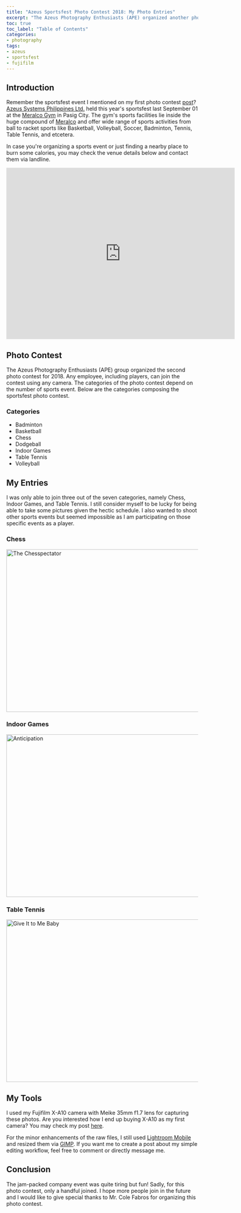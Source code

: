 ```yaml
---
title: "Azeus Sportsfest Photo Contest 2018: My Photo Entries"
excerpt: "The Azeus Photography Enthusiasts (APE) organized another photo contest for 2018. This time the contest is about the company sportsfest at Meralco Gym. Check out my photo entries for this contest!"
toc: true
toc_label: "Table of Contents"
categories:
- photography
tags:
- azeus
- sportsfest
- fujifilm
---
```


## Introduction

Remember the sportsfest event I mentioned on my first photo contest [post](../my-first-azeus-outing-photo-contest)? [Azeus Systems Philippines Ltd.][azeus] held this year's sportsfest last September 01 at the [Meralco Gym][meralco-gym] in Pasig City. The gym's sports facilities lie inside the huge compound of [Meralco][meralco] and offer wide range of sports activities from ball to racket sports like Basketball, Volleyball, Soccer, Badminton, Tennis, Table Tennis, and etcetera.

In case you're organizing a sports event or just finding a nearby place to burn some calories, you may check the venue details below and contact them via landline.

<iframe src="https://www.google.com/maps/embed?pb=!1m18!1m12!1m3!1d3861.133219261751!2d121.06533221592481!3d14.591483789808324!2m3!1f0!2f0!3f0!3m2!1i1024!2i768!4f13.1!3m3!1m2!1s0x3397c81a5be21fb5%3A0x2dcfa1f8d7afed36!2sMeralco+Gym!5e0!3m2!1sen!2sph!4v1538285843250" width="600" height="450" frameborder="0" style="border:0" allowfullscreen></iframe>

## Photo Contest

The Azeus Photography Enthusiasts (APE) group organized the second photo contest for 2018. Any employee, including players, can join the contest using any camera. The categories of the photo contest depend on the number of sports event. Below are the categories composing the sportsfest photo contest.

### Categories

- Badminton
- Basketball
- Chess
- Dodgeball
- Indoor Games
- Table Tennis
- Volleyball

## My Entries

I was only able to join three out of the seven categories, namely Chess, Indoor Games, and Table Tennis. I still consider myself to be lucky for being able to take some pictures given the hectic schedule. I also wanted to shoot other sports events but seemed impossible as I am participating on those specific events as a player.

### Chess

<a data-flickr-embed="true" data-footer="true"  href="https://www.flickr.com/photos/oswaldogo/45000322791/in/album-72157701883934005/" title="The Chesspectator"><img src="https://farm2.staticflickr.com/1976/45000322791_cc7b3f9797_z.jpg" width="640" height="427" alt="The Chesspectator"></a>

### Indoor Games

<a data-flickr-embed="true" data-footer="true"  href="https://www.flickr.com/photos/oswaldogo/45000323961/in/album-72157701883934005/" title="Anticipation"><img src="https://farm2.staticflickr.com/1935/45000323961_e61f7cf69c_z.jpg" width="640" height="427" alt="Anticipation"></a>

### Table Tennis

<a data-flickr-embed="true" data-footer="true"  href="https://www.flickr.com/photos/oswaldogo/45000324501/in/album-72157701883934005/" title="Give It to Me Baby"><img src="https://farm2.staticflickr.com/1949/45000324501_a9725738d2_z.jpg" width="640" height="427" alt="Give It to Me Baby"></a>

## My Tools

I used my Fujifilm X-A10 camera with Meike 35mm f1.7 lens for capturing these photos. Are you interested how I end up buying X-A10 as my first camera? You may check my post [here](../buying-my-first-camera-fujifilm-xa10).

For the minor enhancements of the raw files, I still used [Lightroom Mobile][lightroom] and resized them via [GIMP][gimp]. If you want me to create a post about my simple editing workflow, feel free to comment or directly message me.

## Conclusion

The jam-packed company event was quite tiring but fun! Sadly, for this photo contest, only a handful joined. I hope more people join in the future and I would like to give special thanks to Mr. Cole Fabros for organizing this photo contest.

<script async src="https://embedr.flickr.com/assets/client-code.js" charset="utf-8"></script>

[lightroom]: https://lightroom.adobe.com/
[gimp]: https://www.gimp.org/
[azeus]: https://www.azeus.com/
[meralco-gym]: https://goo.gl/maps/kj1EkZcMsvp
[meralco]: https://www.meralco.com.ph/

